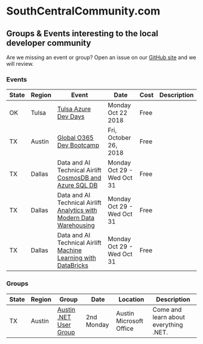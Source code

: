 # SouthCentralCommunity.com
## Groups & Events interesting to the local developer community

Are we missing an event or group? Open an issue on our [GitHub site](https://github.com/southcentralcommunity/southcentralcommunity.github.io/issues) and we will review.


### Events
|State|Region|Event|Date|Cost|Description|
|---|---|---|---|---|---|
|OK|Tulsa|[Tulsa Azure Dev Days](http://azuredevdays.com)|Monday Oct 22 2018|Free| |
|TX|Austin|[Global O365 Dev Bootcamp](https://www.eventbrite.com/e/office-365-developer-bootcamp-atx-tickets-48386711958)|Fri, October 26, 2018|Free| |
|TX|Dallas|Data and AI Technical Airlift [CosmosDB and Azure SQL DB](https://www.microsoftevents.com/profile/4953890)|Monday Oct 29 - Wed Oct 31|Free| |
|TX|Dallas|Data and AI Technical Airlift [Analytics with Modern Data Warehousing](https://www.microsoftevents.com/profile/form/index.cfm?PKformID=0x4955410abcd)|Monday Oct 29 - Wed Oct 31|Free| |
|TX|Dallas|Data and AI Technical Airlift [Machine Learning with DataBricks](https://www.microsoftevents.com/profile/form/index.cfm?PKformID=0x4966278abcd)|Monday Oct 29 - Wed Oct 31|Free| |


### Groups
|State|Region|Group|Date|Location|Description|
|---|---|---|---|---|---|
|TX|Austin|[Austin .NET User Group](http://adnug.org)|2nd Monday|Austin Microsoft Office|Come and learn about everything .NET.|